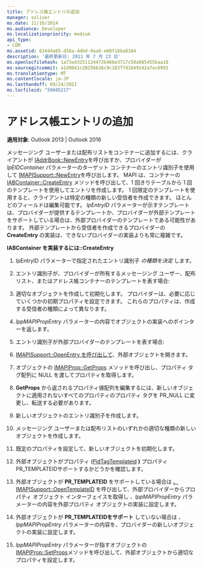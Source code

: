 ```yaml
---
title: アドレス帳エントリの追加
manager: soliver
ms.date: 11/16/2014
ms.audience: Developer
ms.localizationpriority: medium
api_type:
- COM
ms.assetid: 63444a65-d56a-4dbd-9aa6-e60f18ba8104
description: '最終更新日: 2011 年 7 月 23 日'
ms.openlocfilehash: 1a73a432511244726466e3717c58a085455baa18
ms.sourcegitcommit: a1d9041c20256616c9c183f7d1049142a7ac6991
ms.translationtype: MT
ms.contentlocale: ja-JP
ms.lasthandoff: 09/24/2021
ms.locfileid: "59605217"
---
```

# <a name="adding-address-book-entries"></a>アドレス帳エントリの追加

  
  
**適用対象**: Outlook 2013 | Outlook 2016 
  
メッセージング ユーザーまたは配布リストをコンテナーに追加するには、クライアントが [IAddrBook::NewEntry](iaddrbook-newentry.md)を呼び出すか、プロバイダーが _lpEIDContainer_ パラメーターのターゲット コンテナーのエントリ識別子を使用して [IMAPISupport::NewEntry](imapisupport-newentry.md)を呼び出します。 MAPI は、コンテナーの [IABContainer::CreateEntry](iabcontainer-createentry.md) メソッドを呼び出して、1 回きりテーブルから 1 回のテンプレートを使用してエントリを作成します。 1 回限定のテンプレートを使用すると、クライアントは特定の種類の新しい受信者を作成できます。 ほとんどのフィールドは編集可能です。 _lpEntryID_ パラメーターが示すテンプレートは、プロバイダーが提供するテンプレートか、プロバイダーが外部テンプレートをサポートしている場合は、外部プロバイダーのテンプレートである可能性があります。 外部テンプレートから受信者を作成できるプロバイダーの **CreateEntry** の実装は、できないプロバイダーの実装よりも常に複雑です。 
  
 **IABContainer を実装するには::CreateEntry**
  
1. lpEntryID パラメーターで指定されたエントリ識別子  _の種類を決定_ します。 
    
2. エントリ識別子が、プロバイダーが所有するメッセージング ユーザー、配布リスト、またはアドレス帳コンテナーのテンプレートを表す場合:
    
1. 適切なオブジェクトを作成して初期化します。 プロバイダーは、必要に応じていくつかの初期プロパティを設定できます。 これらのプロパティは、作成する受信者の種類によって異なります。 
    
2. _lppMAPIPropEntry_ パラメーターの内容でオブジェクトの実装へのポインターを返します。 
    
3. エントリ識別子が外部プロバイダーのテンプレートを表す場合:
    
1. [IMAPISupport::OpenEntry を呼び出して](imapisupport-openentry.md)、外部オブジェクトを開きます。 
    
2. オブジェクトの [IMAPIProp::GetProps](imapiprop-getprops.md) メソッドを呼び出し、プロパティ タグ配列に NULL を渡してプロパティを取得します。 
    
3. **GetProps** から返されるプロパティ値配列を編集するには、新しいオブジェクトに適用されないすべてのプロパティのプロパティ タグを PR_NULL に変更し、転送する必要があります。 
    
4. 新しいオブジェクトのエントリ識別子を作成します。 
    
5. メッセージング ユーザーまたは配布リストのいずれかの適切な種類の新しいオブジェクトを作成します。
    
6. 既定のプロパティを設定して、新しいオブジェクトを初期化します。
    
7. 外部オブジェクトがプロパティ ([PidTagTemplateid](pidtagtemplateid-canonical-property.md) **)** プロパティPR_TEMPLATEIDサポートするかどうかを確認します。 
    
8. 外部オブジェクトが **PR_TEMPLATEID** をサポートしている場合は [、IMAPISupport::OpenTemplateID](imapisupport-opentemplateid.md) を呼び出して、外部プロバイダーからプロパティ オブジェクト インターフェイスを取得し  _、lppMAPIPropEntry_ パラメーターの内容を外部プロパティ オブジェクトの実装に設定します。 
    
9. 外部オブジェクトが **PR_TEMPLATEIDをサポート** していない場合は  _、lppMAPIPropEntry_ パラメーターの内容を、プロバイダーの新しいオブジェクトの実装に設定します。 
    
10. _lppMAPIPropEntry_ パラメーターが指すオブジェクトの [IMAPIProp::SetProps](imapiprop-setprops.md)メソッドを呼び出して、外部オブジェクトから適切なプロパティを設定します。 
    

